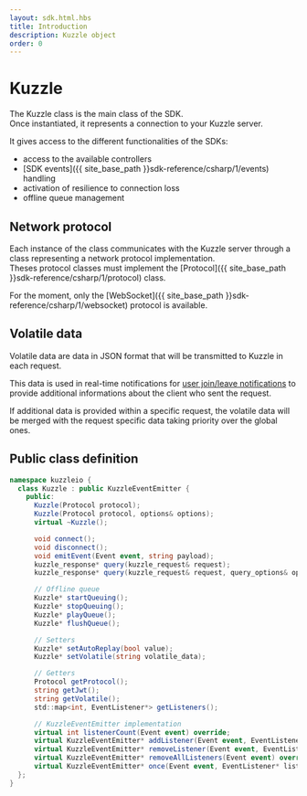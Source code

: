 ```yaml
---
layout: sdk.html.hbs
title: Introduction
description: Kuzzle object
order: 0
---
```


# Kuzzle

The Kuzzle class is the main class of the SDK.  
Once instantiated, it represents a connection to your Kuzzle server.

It gives access to the different functionalities of the SDKs:
 - access to the available controllers
 - [SDK events]({{ site_base_path }}sdk-reference/csharp/1/events) handling
 - activation of resilience to connection loss
 - offline queue management

## Network protocol

Each instance of the class communicates with the Kuzzle server through a class representing a network protocol implementation.  
Theses protocol classes must implement the [Protocol]({{ site_base_path }}sdk-reference/csharp/1/protocol) class.

For the moment, only the [WebSocket]({{ site_base_path }}sdk-reference/csharp/1/websocket) protocol is available. 

## Volatile data

Volatile data are data in JSON format that will be transmitted to Kuzzle in each request.  

This data is used in real-time notifications for [user join/leave notifications]({{site_base_path}}api/1/essentials/volatile-data/) to provide additional informations about the client who sent the request.

If additional data is provided within a specific request, the volatile data will be merged with the request specific data taking priority over the global ones.

## Public class definition

```csharp
namespace kuzzleio {
  class Kuzzle : public KuzzleEventEmitter {
    public:
      Kuzzle(Protocol protocol);
      Kuzzle(Protocol protocol, options& options);
      virtual ~Kuzzle();

      void connect();
      void disconnect();
      void emitEvent(Event event, string payload);
      kuzzle_response* query(kuzzle_request& request);
      kuzzle_response* query(kuzzle_request& request, query_options& options);

      // Offline queue
      Kuzzle* startQueuing();
      Kuzzle* stopQueuing();
      Kuzzle* playQueue();
      Kuzzle* flushQueue();

      // Setters
      Kuzzle* setAutoReplay(bool value);
      Kuzzle* setVolatile(string volatile_data);

      // Getters
      Protocol getProtocol();
      string getJwt();
      string getVolatile();
      std::map<int, EventListener*> getListeners();

      // KuzzleEventEmitter implementation
      virtual int listenerCount(Event event) override;
      virtual KuzzleEventEmitter* addListener(Event event, EventListener* listener) override;
      virtual KuzzleEventEmitter* removeListener(Event event, EventListener* listener) override;
      virtual KuzzleEventEmitter* removeAllListeners(Event event) override;
      virtual KuzzleEventEmitter* once(Event event, EventListener* listener) override;
  };
}
```
